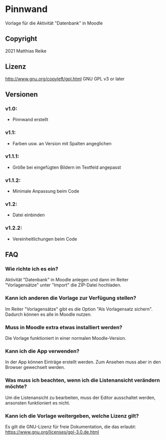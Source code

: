 # Pinnwand
Vorlage für die Aktivität "Datenbank" in Moodle

## Copyright
2021 Matthias Reike

## Lizenz
http://www.gnu.org/copyleft/gpl.html GNU GPL v3 or later

## Versionen

### v1.0:
- Pinnwand erstellt

### v1.1:
- Farben usw. an Version mit Spalten angeglichen

### v1.1.1:
- Größe bei eingefügten Bildern im Textfeld angepasst

### v1.1.2:
- Minimale Anpassung beim Code

### v1.2:
- Datei einbinden

### v1.2.2:
- Vereinheitlichungen beim Code

## FAQ

### Wie richte ich es ein?
Aktivität "Datenbank" in Moodle anlegen und dann im Reiter "Vorlagensätze" unter "Import" die ZIP-Datei hochladen.

### Kann ich anderen die Vorlage zur Verfügung stellen?
Im Reiter "Vorlagensätze" gibt es die Option "Als Vorlagensatz sichern". Dadurch können es alle in Moodle nutzen.

### Muss in Moodle extra etwas installiert werden?
Die Vorlage funktioniert in einer normalen Moodle-Version.

### Kann ich die App verwenden?
In der App können Einträge erstellt werden. Zum Ansehen muss aber in den Browser gewechselt werden.

### Was muss ich beachten, wenn ich die Listenansicht verändern möchte?
Um die Listenansicht zu bearbeiten, muss der Editor ausschaltet werden, ansonsten funktioniert es nicht.

### Kann ich die Vorlage weitergeben, welche Lizenz gilt?
Es gilt die GNU-Lizenz für freie Dokumentation, die das erlaubt: https://www.gnu.org/licenses/gpl-3.0.de.html